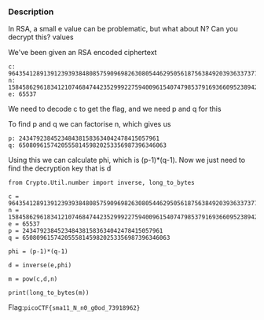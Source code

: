 ### Description
In RSA, a small e value can be problematic, but what about N? Can you decrypt this? values

We've been given an RSA encoded ciphertext
```
c: 964354128913912393938480857590969826308054462950561875638492039363373779803642185
n: 1584586296183412107468474423529992275940096154074798537916936609523894209759157543
e: 65537
```
We need to decode c to get the flag, and we need p and q for this

To find p and q we can factorise n, which gives us
```
p: 2434792384523484381583634042478415057961 
q: 650809615742055581459820253356987396346063
```
Using this we can calculate phi, which is (p-1)*(q-1). Now we just need to find the decryption key that is d
```
from Crypto.Util.number import inverse, long_to_bytes

c = 964354128913912393938480857590969826308054462950561875638492039363373779803642185c
n = 1584586296183412107468474423529992275940096154074798537916936609523894209759157543
e = 65537
p = 2434792384523484381583634042478415057961
q = 650809615742055581459820253356987396346063

phi = (p-1)*(q-1)

d = inverse(e,phi)

m = pow(c,d,n)

print(long_to_bytes(m))
```
Flag:`picoCTF{sma11_N_n0_g0od_73918962}`
